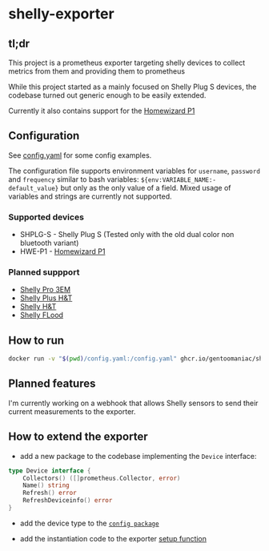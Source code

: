 # shelly-exporter

## tl;dr

This project is a prometheus exporter targeting shelly devices to collect metrics from them and providing them to prometheus

While this project started as a mainly focused on Shelly Plug S devices, the codebase turned out generic enough to be easily extended.

Currently it also contains support for the [Homewizard P1](https://www.homewizard.com/p1-meter/)

## Configuration

See [config.yaml](config.yaml) for some config examples.

The configuration file supports environment variables for `username`, `password` and `frequency` similar to bash variables: `${env:VARIABLE_NAME:-default_value}` but only as the only value of a field. Mixed usage of variables and strings are currently not supported.

### Supported devices

* SHPLG-S - Shelly Plug S (Tested only with the old dual color non bluetooth variant)
* HWE-P1 - [Homewizard P1](https://www.homewizard.com/p1-meter/)

### Planned suppport

* [Shelly Pro 3EM](https://www.shelly.com/products/shelly-pro-3em-x1)
* [Shelly Plus H&T](https://www.shelly.com/products/shelly-plus-h-t)
* [Shelly H&T](https://www.shelly.com/products/shelly-h-t-white)
* [Shelly FLood](https://www.shelly.com/products/shelly-flood)

## How to run

``` bash
docker run -v "$(pwd)/config.yaml:/config.yaml" ghcr.io/gentoomaniac/shelly-exporter:latest --config-file /config.yaml -vv
```

## Planned features

I'm currently working on a webhook that allows Shelly sensors to send their current measurements to the exporter.

## How to extend the exporter

* add a new package to the codebase implementing the `Device` interface:

```go
type Device interface {
	Collectors() ([]prometheus.Collector, error)
	Name() string
	Refresh() error
	RefreshDeviceinfo() error
}
```

* add the device type to the [`config package`](https://github.com/gentoomaniac/shelly-exporter/blob/69c63f8b3b413b9e60ab968e17a687fdbafcc849/pkg/config/config.go#L15-L31)

* add the instantiation code to the exporter [setup function](https://github.com/gentoomaniac/shelly-exporter/blob/69c63f8b3b413b9e60ab968e17a687fdbafcc849/pkg/exporter/exporter.go#L115-L126)